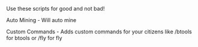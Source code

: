 Use these scripts for good and not bad!

Auto Mining - Will auto mine

Custom Commands - Adds custom commands for your citizens like /btools for btools or /fly for fly

